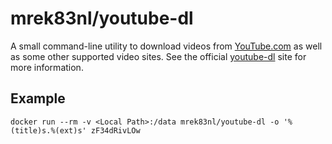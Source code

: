 # mrek83nl/youtube-dl

A small command-line utility to download videos from [YouTube.com](http://youtube.com) as well as some other supported video sites.
See the official [youtube-dl](http://ytdl-org.github.io/youtube-dl/) site for more information.

## Example
````
docker run --rm -v <Local Path>:/data mrek83nl/youtube-dl -o '%(title)s.%(ext)s' zF34dRivLOw
````